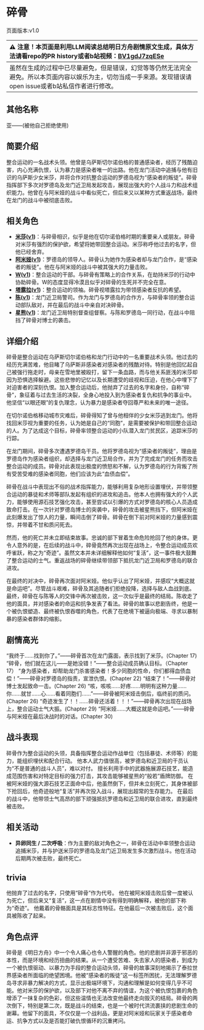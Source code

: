 # 碎骨
页面版本:v1.0
 

| :warning: 注意！本页面是利用LLM阅读总结明日方舟剧情原文生成，具体方法请看repo的PR history或者b站视频：[BV1gdJ7zqESe](https://www.bilibili.com/video/BV1gdJ7zqESe/)         |
|:----------------------------|
| 虽然在生成的过程中已尽量避免，但是错误，幻觉等等仍然无法完全避免。所以本页面内容以娱乐为主，切勿当成一手来源。发现错误请open issue或者b站私信作者进行修改。|



## 其他名称
亚——(被他自己拒绝使用)
## 简要介绍
整合运动的一名战术头领。他曾是乌萨斯切尔诺伯格的普通感染者，经历了残酷迫害，内心充满仇恨，认为暴力是感染者唯一的出路。他在龙门活动中追捕与他有旧识的乌萨斯少女米莎，并将合作对抗整合运动的罗德岛视为“感染者的叛徒”。碎骨指挥部下多次对罗德岛及龙门近卫局发起攻击，展现出强大的个人战斗力和战术组织能力。他曾在与阿米娅的战斗中看似死亡，但后来又以某种方式重返战场，最终在龙门的战斗中被彻底击败。
## 相关角色
-   **[米莎](../char_v3/extended_char_mi_sha.md)([v1](extended_char_mi_sha.md))**：与碎骨相识，似乎是他在切尔诺伯格时期的重要亲人或朋友。碎骨对米莎有强烈的保护欲，希望将她带回整合运动。米莎称呼他过去的名字，但他已经舍弃。
-   **[阿米娅](../char_v3/char_002_amiya.md)([v1](char_002_amiya.md))**：罗德岛的领导人。碎骨认为她作为感染者却与龙门合作，是“感染者的叛徒”。他在与阿米娅的战斗中被其强大的力量击败。
-   **[W](../char_v3/char_113_cqbw.md)([v1](char_113_cqbw.md))**：整合运动的干部。与碎骨有策略上的合作关系，在劫持米莎的行动中协助碎骨。W的态度显得冷漠且似乎对碎骨的生死并不完全在意。
-   **[塔露拉](../char_v3/extended_char_ta_lu_la.md)([v1](extended_char_ta_lu_la.md))**：整合运动的领袖。碎骨视塔露拉为带领感染者反抗的希望。
-   **[陈](../char_v3/char_010_chen.md)([v1](char_010_chen.md))**：龙门近卫局警司。作为龙门与罗德岛的合作方，与碎骨率领的整合运动部队敌对，并在最后的战斗中亲自对决碎骨。
-   **[星熊](../char_v3/char_136_hsguma.md)([v1](char_136_hsguma.md))**：龙门近卫局特别督查组督察。与陈和罗德岛一同行动，在战斗中阻挡了碎骨对博士的袭击。
## 详细介绍
碎骨是整合运动在乌萨斯切尔诺伯格和龙门行动中的一名重要战术头领。他过去的经历充满苦难，他目睹了乌萨斯非感染者对感染者的残酷对待。特别是他回忆起自己被强行拖走时，母亲在雪地里被殴打，留下一条血路，而与他关系匪浅的米莎却因为恐惧选择躲避。这些悲惨的记忆以及长期遭受的歧视和压迫，在他心中埋下了对迫害者的深刻仇恨。加入整合运动后，他抛弃了过去的名字和身份，自称“碎骨”，象征着与过去生活的决裂，全身心地投入到为感染者复仇和抗争的事业中。他坚信“以眼还眼”的复仇理念，认为暴力是感染者夺回尊严和未来的唯一途径。

在切尔诺伯格移动城市灾难后，碎骨得知了曾与他相伴的少女米莎逃到龙门。他将找回米莎视为重要的任务，认为她是自己的“同胞”，是需要被保护和带回整合运动的人。为了达成这个目标，碎骨率领整合运动的小队潜入龙门贫民区，追踪米莎的行踪。

在龙门期间，碎骨多次遭遇罗德岛干员。他将罗德岛视为“感染者的叛徒”，理由是罗德岛作为感染者组织，却选择与龙门近卫局合作，并为了完成龙门的任务而攻击整合运动的成员。碎骨对此表现出极度的愤怒和不解，认为罗德岛的行为背叛了所有受苦受难的感染者同胞，他们应该为此“血债血偿”。

碎骨在战斗中表现出不俗的战术指挥能力，能够利用复杂地形设置埋伏，并带领整合运动的暴徒和术师等部队发起有组织的进攻和追击。他本人也拥有强大的个人武力，能够使用源石技艺强化攻击，甚至尝试以引爆的方式对罗德岛的核心人员造成致命打击。在一次针对罗德岛博士的突袭中，碎骨的攻击被星熊挡下，但阿米娅在此刻爆发出了惊人的力量，瞬间击倒了碎骨。碎骨在倒下前对阿米娅的力量感到震惊，并带着不甘和质问死去。

然而，他的死亡并未立即结束故事。忠诚的部下冒着生命危险抢回了他的身体。更令人意外的是，在后续的战斗中，碎骨竟然再次出现在战场上，令整合运动成员欢呼雀跃，称之为“奇迹”。虽然文本并未详细解释他如何“复活”，这一事件极大鼓舞了整合运动的士气。重返战场的碎骨继续带领部下抵抗龙门近卫局和罗德岛的联合进攻。

在最终的对决中，碎骨再次面对阿米娅。他似乎认出了阿米娅，并感叹“大概这就是命运吧”。尽管战斗艰难，碎骨及其追随者们拒绝投降，选择与敌人血战到底。最终，碎骨在与陈等人的交锋中再次被击败，这一次似乎是最终的结局。陈收走了他的面具，并对感染者的命运和抗争发表了看法。碎骨的故事以悲剧告终，他是一个被仇恨塑造、最终被仇恨吞噬的角色，代表了在绝境下被逼向极端、寻求以暴制暴的感染者群体的缩影。
## 剧情高光
“我终于......找到你了。”——碎骨首次在龙门露面，表示找到了米莎。(Chapter 17)
“碎骨，他们就在这儿——是她没错！”——整合运动成员确认目标。（Chapter 17）
“身为感染者，却帮助龙门杀害感染者！多少同胞的性命，你们都得血债血偿！”——碎骨对罗德岛的指责，宣泄仇恨。(Chapter 22)
“结束了！”——碎骨对博士发起致命一击。(Chapter 26)
“咳，咳咳......好疼......明明有这种力量......你......就甘......心......看着同胞们......”——碎骨被阿米娅击倒后，临终前的质问。(Chapter 26)
“奇迹发生了！！......碎骨还活着！！！”——碎骨再次出现在战场上，整合运动士气大振。(Chapter 29)
“阿米娅......大概这就是命运吧。”——碎骨与阿米娅在最后决战时的对话。(Chapter 30)
## 战斗表现
碎骨作为整合运动的头领，具备指挥整合运动作战单位（包括暴徒、术师等）的能力，能组织埋伏和配合行动。
他本人武力值很高，被罗德岛和近卫局的干员认为“不是普通的战斗人员”，难以对付。
擅长利用手中的武器施展源石技艺，能造成范围伤害和对特定目标的强力打击，其攻击能够被星熊的“般若”盾牌防御。
在被阿米娅的强大源石技艺正面命中后，他虽然倒下，但并未立刻死亡，其身体被部下抢回后，他奇迹般地“复活”并再次投入战斗，展现出超常的生存能力。
在最后的战斗中，他带领士气高昂的部下顽强抵抗罗德岛和近卫局的联合进攻，直到最终被击败。
## 相关活动
-   **异卵同生 / 二次呼吸**：作为主要的敌对角色之一，碎骨在活动中率领整合运动追捕米莎，并与护送米莎的罗德岛及龙门近卫局发生多次激烈战斗。他在活动后期两次被击败，最终死亡。
## trivia
他抛弃了过去的名字，只使用“碎骨”作为代号。
他在被阿米娅击败后曾一度被认为死亡，但后来又“复活”，这一点在剧情中没有得到明确解释，被他的部下称为“奇迹”。
他戴着的骨骼面具是其标志性特征。在他最后一次被击败后，这个面具被陈收了起来。
## 角色点评
碎骨是《明日方舟》中一个令人痛心也令人警醒的角色。他的悲剧并非源于邪恶的本性，而是环境和经历扭曲的结果。从一个遭受苦难、失去家人的感染者，到成为一个被仇恨驱动、以暴力为手段的整合运动头领，碎骨的故事深刻地揭示了泰拉世界感染者所面临的绝望困境。他被“感染者的叛徒”这一标签所困扰，无法理解罗德岛寻求非暴力解决的方式，显示出极端环境下，沟通和理解是如何变得几乎不可能。他对米莎的保护欲，以及部下对他不离不弃的情谊，为这个被仇恨包裹的角色增添了一抹复杂的色彩，但这些温情也无法改变他最终走向毁灭的结局。碎骨的两次倒下，特别是第二次，既是战斗的结束，也是一个被时代洪流裹挟的悲剧生命的谢幕。他留下的面具，不仅仅是一个战利品，更是对阿米娅和玩家关于感染者命运、抗争方式以及是否能打破仇恨循环的沉重拷问。